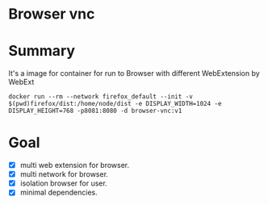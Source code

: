 Browser vnc
=================

# Summary

It's a image for container for run to Browser with different WebExtension by WebExt

```
docker run --rm --network firefox_default --init -v $(pwd)firefox/dist:/home/node/dist -e DISPLAY_WIDTH=1024 -e DISPLAY_HEIGHT=768 -p8081:8080 -d browser-vnc:v1

```

# Goal

- [x] multi web extension for browser.
- [x] multi network for browser.
- [x] isolation browser for user.
- [x] minimal dependencies.